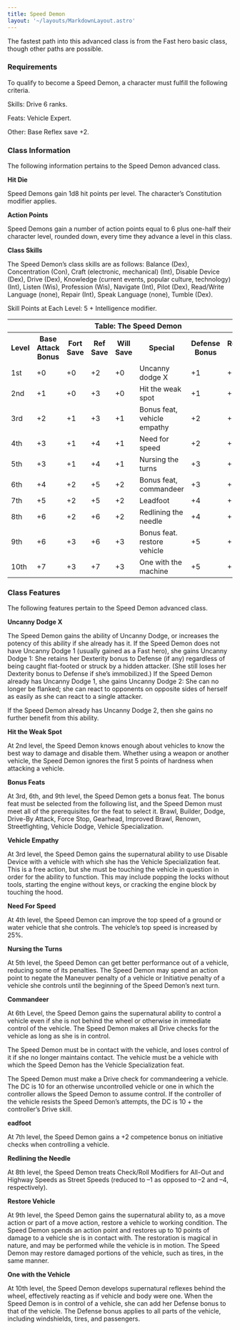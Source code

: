 ```yaml
---
title: Speed Demon
layout: '~/layouts/MarkdownLayout.astro'
---
```

The fastest path into this advanced class is from the Fast hero basic class,
though other paths are possible.

###  Requirements

To qualify to become a Speed Demon, a character must fulfill the following
criteria.

Skills: Drive 6 ranks.

Feats: Vehicle Expert.

Other: Base Reflex save +2.

###  Class Information

The following information pertains to the Speed Demon advanced class.

**Hit Die**

Speed Demons gain 1d8 hit points per level. The character’s Constitution
modifier applies.

**Action Points**

Speed Demons gain a number of action points equal to 6 plus one-half their
character level, rounded down, every time they advance a level in this class.

**Class Skills**

The Speed Demon’s class skills are as follows: Balance (Dex), Concentration
(Con), Craft (electronic, mechanical) (Int), Disable Device (Dex), Drive
(Dex), Knowledge (current events, popular culture, technology) (Int), Listen
(Wis), Profession (Wis), Navigate (Int), Pilot (Dex), Read/Write Language
(none), Repair (Int), Speak Language (none), Tumble (Dex).

Skill Points at Each Level: 5 + Intelligence modifier.


<table> <tr> <th colspan="8"> Table: The Speed Demon </th> </tr> <tr> <th> Level </th> <th> Base Attack Bonus </th> <th> Fort Save </th> <th> Ref Save </th> <th> Will Save </th> <th> Special </th> <th> Defense Bonus </th> <th> Reputation Bonus </th> </tr> <tr> <td> 1st </td> <td> +0 </td> <td> +0 </td> <td> +2 </td> <td> +0 </td> <td> Uncanny dodge X </td> <td> +1 </td> <td> +0 </td> </tr> <tr class="shaded"> <td> 2nd </td> <td> +1 </td> <td> +0 </td> <td> +3 </td> <td> +0 </td> <td> Hit the weak spot </td> <td> +1 </td> <td> +0 </td> </tr> <tr> <td> 3rd </td> <td> +2 </td> <td> +1 </td> <td> +3 </td> <td> +1 </td> <td> Bonus feat, vehicle empathy </td> <td> +2 </td> <td> +1 </td> </tr> <tr class="shaded"> <td> 4th </td> <td> +3 </td> <td> +1 </td> <td> +4 </td> <td> +1 </td> <td> Need for speed </td> <td> +2 </td> <td> +1 </td> </tr> <tr> <td> 5th </td> <td> +3 </td> <td> +1 </td> <td> +4 </td> <td> +1 </td> <td> Nursing the turns </td> <td> +3 </td> <td> +1 </td> </tr> <tr class="shaded"> <td> 6th </td> <td> +4 </td> <td> +2 </td> <td> +5 </td> <td> +2 </td> <td> Bonus feat, commandeer </td> <td> +3 </td> <td> +2 </td> </tr> <tr> <td> 7th </td> <td> +5 </td> <td> +2 </td> <td> +5 </td> <td> +2 </td> <td> Leadfoot </td> <td> +4 </td> <td> +2 </td> </tr> <tr class="shaded"> <td> 8th </td> <td> +6 </td> <td> +2 </td> <td> +6 </td> <td> +2 </td> <td> Redlining the needle </td> <td> +4 </td> <td> +2 </td> </tr> <tr> <td> 9th </td> <td> +6 </td> <td> +3 </td> <td> +6 </td> <td> +3 </td> <td> Bonus feat. restore vehicle </td> <td> +5 </td> <td> +3 </td> </tr> <tr class="shaded"> <td> 10th </td> <td> +7 </td> <td> +3 </td> <td> +7 </td> <td> +3 </td> <td> One with the machine </td> <td> +5 </td> <td> +3 </td> </tr> </table>



###  Class Features

The following features pertain to the Speed Demon advanced class.

**Uncanny Dodge X**

The Speed Demon gains the ability of Uncanny Dodge, or increases the potency
of this ability if she already has it. If the Speed Demon does not have
Uncanny Dodge 1 (usually gained as a Fast hero), she gains Uncanny Dodge 1:
She retains her Dexterity bonus to Defense (if any) regardless of being caught
flat-footed or struck by a hidden attacker. (She still loses her Dexterity
bonus to Defense if she’s immobilized.) If the Speed Demon already has Uncanny
Dodge 1, she gains Uncanny Dodge 2: She can no longer be flanked; she can
react to opponents on opposite sides of herself as easily as she can react to
a single attacker.

If the Speed Demon already has Uncanny Dodge 2, then she gains no further
benefit from this ability.

**Hit the Weak Spot**

At 2nd level, the Speed Demon knows enough about vehicles to know the best way
to damage and disable them. Whether using a weapon or another vehicle, the
Speed Demon ignores the first 5 points of hardness when attacking a vehicle.

**Bonus Feats**

At 3rd, 6th, and 9th level, the Speed Demon gets a bonus feat. The bonus feat
must be selected from the following list, and the Speed Demon must meet all of
the prerequisites for the feat to select it. Brawl, Builder, Dodge, Drive-By
Attack, Force Stop, Gearhead, Improved Brawl, Renown, Streetfighting, Vehicle
Dodge, Vehicle Specialization.

**Vehicle Empathy**

At 3rd level, the Speed Demon gains the supernatural ability to use Disable
Device with a vehicle with which she has the Vehicle Specialization feat. This
is a free action, but she must be touching the vehicle in question in order
for the ability to function. This may include popping the locks without tools,
starting the engine without keys, or cracking the engine block by touching the
hood.

**Need For Speed**

At 4th level, the Speed Demon can improve the top speed of a ground or water
vehicle that she controls. The vehicle’s top speed is increased by 25%.

**Nursing the Turns**

At 5th level, the Speed Demon can get better performance out of a vehicle,
reducing some of its penalties. The Speed Demon may spend an action point to
negate the Maneuver penalty of a vehicle or Initiative penalty of a vehicle
she controls until the beginning of the Speed Demon’s next turn.

**Commandeer**

At 6th Level, the Speed Demon gains the supernatural ability to control a
vehicle even if she is not behind the wheel or otherwise in immediate control
of the vehicle. The Speed Demon makes all Drive checks for the vehicle as long
as she is in control.

The Speed Demon must be in contact with the vehicle, and loses control of it
if she no longer maintains contact. The vehicle must be a vehicle with which
the Speed Demon has the Vehicle Specialization feat.

The Speed Demon must make a Drive check for commandeering a vehicle. The DC is
10 for an otherwise uncontrolled vehicle or one in which the controller allows
the Speed Demon to assume control. If the controller of the vehicle resists
the Speed Demon’s attempts, the DC is 10 + the controller’s Drive skill.

**eadfoot**

At 7th level, the Speed Demon gains a +2 competence bonus on initiative checks
when controlling a vehicle.

**Redlining the Needle**

At 8th level, the Speed Demon treats Check/Roll Modifiers for All-Out and
Highway Speeds as Street Speeds (reduced to –1 as opposed to –2 and –4,
respectively).

**Restore Vehicle**

At 9th level, the Speed Demon gains the supernatural ability to, as a move
action or part of a move action, restore a vehicle to working condition. The
Speed Demon spends an action point and restores up to 10 points of damage to a
vehicle she is in contact with. The restoration is magical in nature, and may
be performed while the vehicle is in motion. The Speed Demon may restore
damaged portions of the vehicle, such as tires, in the same manner.

**One with the Vehicle**

At 10th level, the Speed Demon develops supernatural reflexes behind the
wheel, effectively reacting as if vehicle and body were one. When the Speed
Demon is in control of a vehicle, she can add her Defense bonus to that of the
vehicle. The Defense bonus applies to all parts of the vehicle, including
windshields, tires, and passengers.

